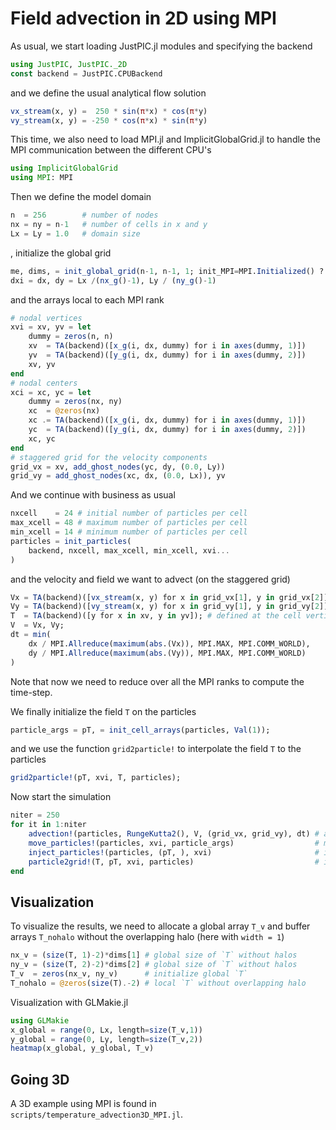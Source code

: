 # Field advection in 2D using MPI

As usual, we start loading JustPIC.jl modules and specifying the backend

```julia
using JustPIC, JustPIC._2D
const backend = JustPIC.CPUBackend
```

and we define the usual analytical flow solution

```julia
vx_stream(x, y) =  250 * sin(π*x) * cos(π*y)
vy_stream(x, y) = -250 * cos(π*x) * sin(π*y)
```
This time, we also need to load MPI.jl and ImplicitGlobalGrid.jl to handle the MPI communication between the different CPU's

```julia
using ImplicitGlobalGrid
using MPI: MPI
```

Then we define the model domain

```julia
n  = 256        # number of nodes
nx = ny = n-1   # number of cells in x and y
Lx = Ly = 1.0   # domain size
```

, initialize the global grid
```julia
me, dims, = init_global_grid(n-1, n-1, 1; init_MPI=MPI.Initialized() ? false : true)
dxi = dx, dy = Lx /(nx_g()-1), Ly / (ny_g()-1)
```
and the arrays local to each MPI rank

```julia
# nodal vertices
xvi = xv, yv = let
    dummy = zeros(n, n) 
    xv  = TA(backend)([x_g(i, dx, dummy) for i in axes(dummy, 1)])
    yv  = TA(backend)([y_g(i, dx, dummy) for i in axes(dummy, 2)])
    xv, yv
end
# nodal centers
xci = xc, yc = let
    dummy = zeros(nx, ny) 
    xc  = @zeros(nx) 
    xc .= TA(backend)([x_g(i, dx, dummy) for i in axes(dummy, 1)])
    yc  = TA(backend)([y_g(i, dx, dummy) for i in axes(dummy, 2)])
    xc, yc
end
# staggered grid for the velocity components
grid_vx = xv, add_ghost_nodes(yc, dy, (0.0, Ly))
grid_vy = add_ghost_nodes(xc, dx, (0.0, Lx)), yv
```

And we continue with business as usual

```julia
nxcell    = 24 # initial number of particles per cell
max_xcell = 48 # maximum number of particles per cell
min_xcell = 14 # minimum number of particles per cell
particles = init_particles(
    backend, nxcell, max_xcell, min_xcell, xvi...
)
```

and the velocity and field we want to advect (on the staggered grid)

```julia
Vx = TA(backend)([vx_stream(x, y) for x in grid_vx[1], y in grid_vx[2]]);
Vy = TA(backend)([vy_stream(x, y) for x in grid_vy[1], y in grid_vy[2]]);
T  = TA(backend)([y for x in xv, y in yv]); # defined at the cell vertices
V  = Vx, Vy;
dt = min(
    dx / MPI.Allreduce(maximum(abs.(Vx)), MPI.MAX, MPI.COMM_WORLD),
    dy / MPI.Allreduce(maximum(abs.(Vy)), MPI.MAX, MPI.COMM_WORLD)
)
```

Note that now we need to reduce over all the MPI ranks to compute the time-step.

We finally initialize the field `T` on the particles

```julia
particle_args = pT, = init_cell_arrays(particles, Val(1));
```

and we use the function `grid2particle!` to interpolate the field `T` to the particles

```julia
grid2particle!(pT, xvi, T, particles);
```

Now start the simulation

```julia
niter = 250
for it in 1:niter
    advection!(particles, RungeKutta2(), V, (grid_vx, grid_vy), dt) # advect particles
    move_particles!(particles, xvi, particle_args)                  # move particles in the memory
    inject_particles!(particles, (pT, ), xvi)                       # inject particles if needed
    particle2grid!(T, pT, xvi, particles)                           # interpolate particles to the grid
end
```

## Visualization
To visualize the results, we need to allocate a global array `T_v` and buffer arrays `T_nohalo` without the overlapping halo (here with `width = 1`)
```julia
nx_v = (size(T, 1)-2)*dims[1] # global size of `T` without halos
ny_v = (size(T, 2)-2)*dims[2] # global size of `T` without halos
T_v  = zeros(nx_v, ny_v)      # initialize global `T`
T_nohalo = @zeros(size(T).-2) # local `T` without overlapping halo
```

Visualization with GLMakie.jl
```julia
using GLMakie
x_global = range(0, Lx, length=size(T_v,1))
y_global = range(0, Ly, length=size(T_v,2))
heatmap(x_global, y_global, T_v)
```

## Going 3D
A 3D example using MPI is found in `scripts/temperature_advection3D_MPI.jl`.